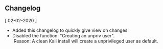 ## Changelog

[ 02-02-2020 ] 
*  Added this changelog to quickly give view on changes
*  Disabled the function: "Creating an unpriv user".<br>
&nbsp;Reason: A clean Kali install will create a unprivileged user as default.
    
